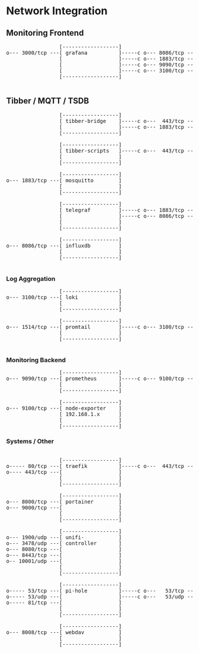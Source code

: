 # Network Integration

## Monitoring Frontend
<pre>
                 [------------------]
o--- 3000/tcp ---[ grafana          ]-----c o--- 8086/tcp ---[ influxdb   ]
                 [                  ]-----c o--- 1883/tcp ---[ mosquitto  ]
                 [                  ]-----c o--- 9090/tcp ---[ prometheus ]
                 [                  ]-----c o--- 3100/tcp ---[ loki       ]
                 [------------------]

</pre>

## Tibber / MQTT / TSDB
<pre>
                 [------------------]
                 [ tibber-bridge    ]-----c o---  443/tcp ---[ api.tibber.com ] 
                 [                  ]-----c o--- 1883/tcp ---[ mosquitto      ]
                 [------------------]

                 [------------------]
                 [ tibber-scripts   ]-----c o---  443/tcp ---[ api.tibber.com ] 
                 [                  ]
                 [------------------]

                 [------------------]
o--- 1883/tcp ---[ mosquitto        ]
                 [                  ]  
                 [------------------]

                 [------------------]
                 [ telegraf         ]-----c o--- 1883/tcp ---[ mosquitto ]
                 [                  ]-----c o--- 8086/tcp ---[ influxdb  ]
                 [                  ]
                 [------------------]

                 [------------------]
o--- 8086/tcp ---[ influxdb         ]
                 [                  ]
                 [------------------]

</pre>

### Log Aggregation
<pre>
                 [------------------]
o--- 3100/tcp ---[ loki             ]
                 [                  ]
                 [------------------]

                 [------------------]
o--- 1514/tcp ---[ promtail         ]-----c o--- 3100/tcp ---[ loki ]
                 [                  ]
                 [------------------]
 
</pre>

### Monitoring Backend
<pre>
                 [------------------]
o--- 9090/tcp ---[ prometheus       ]-----c o--- 9100/tcp ---[ node-exporter ]
                 [                  ]                        [ 192.168.1.x   ]
                 [------------------]

                 [------------------]
o--- 9100/tcp ---[ node-exporter    ]
                 [ 192.168.1.x      ]
                 [                  ]
                 [------------------]
</pre>

### Systems / Other
<pre>

                 [------------------]
o----- 80/tcp ---[ traefik          ]-----c o---  443/tcp ---[ cloudflare.com ]
o---- 443/tcp ---[                  ]
                 [                  ]
                 [------------------]

                 [------------------]
o--- 8000/tcp ---[ portainer        ]
o--- 9000/tcp ---[                  ]
                 [                  ]
                 [------------------]

                 [------------------]
o--- 1900/udp ---[ unifi-           ]
o--- 3478/udp ---[ controller       ]
o--- 8080/tcp ---[                  ]
o--- 8443/tcp ---[                  ]
o-- 10001/udp ---[                  ]
                 [                  ]
                 [------------------]

                 [------------------]
o----- 53/tcp ---[ pi-hole          ]-----c o---   53/tcp ---[ 1.1.1.1 ]
o----- 53/udp ---[                  ]-----c o---   53/udp ---[ 1.1.1.1 ]
o----- 81/tcp ---[                  ]
                 [                  ]
                 [------------------]

                 [------------------]
o--- 8008/tcp ---[ webdav           ]
                 [                  ]
                 [------------------]
</pre>

